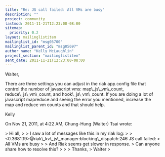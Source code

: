 ```yaml
---
title: "Re: JS call failed: All VMs are busy"
description: ""
project: community
lastmod: 2011-11-21T12:23:00-08:00
sitemap:
  priority: 0.2
layout: mailinglistitem
mailinglist_id: "msg05700"
mailinglist_parent_id: "msg05697"
author_name: "Kelly McLaughlin"
project_section: "mailinglistitem"
sent_date: 2011-11-21T12:23:00-08:00
---
```



Walter,

There are three settings you can adjust in the riak app.config file that 
control the number of javascript vms: map\\_js\\_vm\\_count, reduce\\_js\\_vm\\_count, and 
hook\\_js\\_vm\\_count. If you are doing a lot of javascript mapreduce and seeing the 
error you mentioned, increase the map and reduce vm counts and that should help.

Kelly

On Nov 21, 2011, at 4:22 AM, Chung-Hung (Walter) Tsai wrote:

&gt; Hi all,
&gt; 
&gt; I saw a lot of messages like this in my riak log:
&gt; 
&gt; &lt;0.3681.19&gt;@riak\\_kv\\_js\\_manager:blocking\\_dispatch:246 JS call failed:
&gt; All VMs are busy
&gt; 
&gt; And Riak seems get slower in response.
&gt; Can anyone share how to resolve this?
&gt; 
&gt; 
&gt; Thanks,
&gt; Walter
&gt; 
